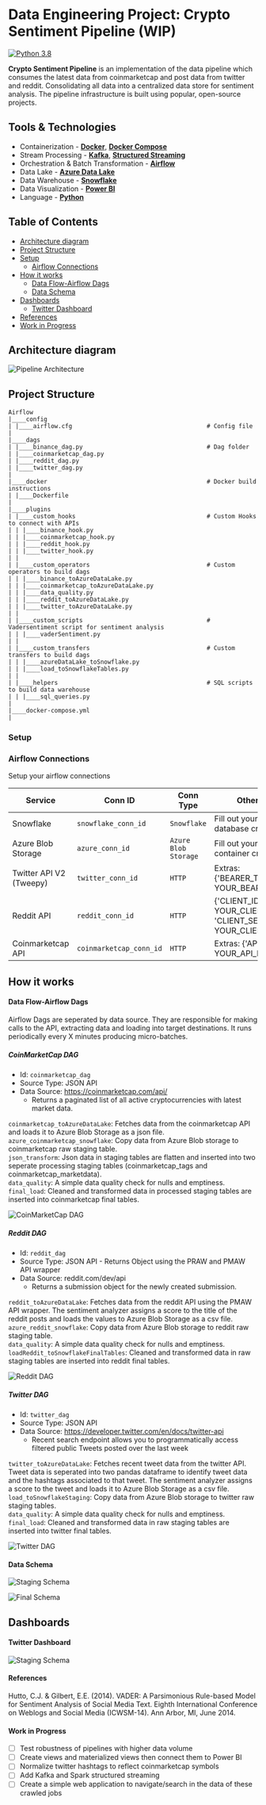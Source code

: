 # Data Engineering Project: Crypto Sentiment Pipeline (WIP)
[![Python 3.8](https://img.shields.io/badge/python-3.8-blue.svg)](https://www.python.org/downloads/release/python-360/)


**Crypto Sentiment Pipeline** is an implementation of the data pipeline which consumes the latest data from coinmarketcap and post data from twitter and reddit. Consolidating all data into a centralized data store for sentiment analysis.
The pipeline infrastructure is built using popular, open-source projects.

## Tools & Technologies

- Containerization - [**Docker**](https://www.docker.com), [**Docker Compose**](https://docs.docker.com/compose/)
- Stream Processing - [**Kafka**](https://kafka.apache.org), [**Structured Streaming**](https://spark.apache.org/docs/latest/structured-streaming-programming-guide.html)
- Orchestration & Batch Transformation - [**Airflow**](https://airflow.apache.org)
- Data Lake - [**Azure Data Lake**](https://azure.microsoft.com/en-us/solutions/data-lake/)
- Data Warehouse - [**Snowflake**](https://www.snowflake.com/)
- Data Visualization - [**Power BI**](https://powerbi.microsoft.com)
- Language - [**Python**](https://www.python.org)

<!-- TABLE OF CONTENTS -->
## Table of Contents

* [Architecture diagram](#architecture-diagram)
* [Project Structure](#project-structure)
* [Setup](#setup)
    * [Airflow Connections](airflow-connections)
* [How it works](#how-it-works)
    * [Data Flow-Airflow Dags](#data-flow)
    * [Data Schema](#data-schema)
* [Dashboards](#dashboards)
    * [Twitter Dashboard](#twitter-dashboard)
* [References](#references)
* [Work in Progress](#work-in-progress)

<!-- ARCHITECTURE DIAGRAM -->
## Architecture diagram

![Pipeline Architecture](https://github.com/ryancflo/crypto_sentiment_pipeline/blob/main/images/projarchitecture.jpeg)


<!-- PROJECT STRUCTURE -->
## Project Structure

```
Airflow
|____config
| |____airflow.cfg                                      # Config file
|
|____dags
| |____binance_dag.py                                   # Dag folder
| |____coinmarketcap_dag.py
| |____reddit_dag.py
| |____twitter_dag.py
|
|____docker                                             # Docker build instructions
| |____Dockerfile
|
|____plugins
| |____custom_hooks                                     # Custom Hooks to connect with APIs
| | |____binance_hook.py
| | |____coinmarketcap_hook.py
| | |____reddit_hook.py
| | |____twitter_hook.py
| |  
| |____custom_operators                                 # Custom operators to build dags
| | |____binance_toAzureDataLake.py
| | |____coinmarketcap_toAzureDataLake.py
| | |____data_quality.py
| | |____reddit_toAzureDataLake.py
| | |____twitter_toAzureDataLake.py
| |
| |____custom_scripts                                   # Vadersentiment script for sentiment analysis
| | |____vaderSentiment.py
| |
| |____custom_transfers                                 # Custom transfers to build dags
| | |____azureDataLake_toSnowflake.py
| | |____load_toSnowflakeTables.py
| |
| |____helpers                                          # SQL scripts to build data warehouse
| | |____sql_queries.py
|
|____docker-compose.yml 
|
```

<!-- SETUP -->
### Setup

### Airflow Connections

Setup your airflow connections 

| Service | Conn ID | Conn Type | Other fields |
| ------- | ------- | --------- | ------------------ |
| Snowflake | `snowflake_conn_id` | `Snowflake` | Fill out your Snowflake database credentials |
| Azure Blob Storage | `azure_conn_id` | `Azure Blob Storage` | Fill out your Azure container credentials |
| Twitter API V2 (Tweepy)| `twitter_conn_id` | `HTTP` | Extras: {'BEARER_TOKEN' : YOUR_BEARER_TOKEN} |
| Reddit API | `reddit_conn_id` | `HTTP` | {'CLIENT_ID' : YOUR_CLIENT_ID, 'CLIENT_SECRET' : YOUR_CLIENT_SECRET} |
| Coinmarketcap API | `coinmarketcap_conn_id` | `HTTP` |  Extras: {'API_KEY' : YOUR_API_KEY}|


<!-- HOW IT WORKS -->
## How it works

#### Data Flow-Airflow Dags
Airflow Dags are seperated by data source. They are responsible for making calls to the API, extracting data and loading into target destinations.
It runs periodically every X minutes producing micro-batches.

##### CoinMarketCap DAG
 - Id: `coinmarketcap_dag`
 - Source Type: JSON API
 - Data Source: https://coinmarketcap.com/api/
    - Returns a paginated list of all active cryptocurrencies with latest market data. 

`coinmarketcap_toAzureDataLake`: Fetches data from the coinmarketcap API and loads it to Azure Blob Storage as a json file.\
`azure_coinmarketcap_snowflake`: Copy data from Azure Blob storage to coinmarketcap raw staging table.\
`json_transform`: Json data in staging tables are flatten and inserted into two seperate processing staging tables (coinmarketcap_tags and coinmarketcap_marketdata).\
`data_quality`: A simple data quality check for nulls and emptiness.\
`final_load`: Cleaned and transformed data in processed staging tables are inserted into coinmarketcap final tables.

![CoinMarketCap DAG](https://github.com/ryancflo/crypto_sentiment_pipeline/blob/main/images/coinmarketcap_dag.PNG)

##### Reddit DAG
 - Id: `reddit_dag`
 - Source Type: JSON API - Returns Object using the PRAW and PMAW API wrapper
 - Data Source: reddit.com/dev/api
    - Returns a submission object for the newly created submission.

`reddit_toAzureDataLake`: Fetches data from the reddit API using the PMAW API wrapper. The sentiment analyzer assigns a score to the title of the reddit posts and loads the values to Azure Blob Storage as a csv file.\
`azure_reddit_snowflake`: Copy data from Azure Blob storage to reddit raw staging table.\
`data_quality`: A simple data quality check for nulls and emptiness.\
`loadReddit_toSnowflakeFinalTables`: Cleaned and transformed data in raw staging tables are inserted into reddit final tables.


![Reddit DAG](https://github.com/ryancflo/crypto_sentiment_pipeline/blob/main/images/reddit_dag.PNG)

##### Twitter DAG
 - Id: `twitter_dag`
 - Source Type: JSON API
 - Data Source: https://developer.twitter.com/en/docs/twitter-api
    - Recent search endpoint allows you to programmatically access filtered public Tweets posted over the last week

`twitter_toAzureDataLake`: Fetches recent tweet data from the twitter API. Tweet data is seperated into two pandas dataframe to identify tweet data and the hashtags associated to that tweet. The sentiment analyzer assigns a score to the tweet and loads it to Azure Blob Storage as a csv file.\
`load_toSnowflakeStaging`: Copy data from Azure Blob storage to twitter raw staging tables.\
`data_quality`: A simple data quality check for nulls and emptiness.\
`final_load`: Cleaned and transformed data in raw staging tables are inserted into twitter final tables.

![Twitter DAG](https://github.com/ryancflo/crypto_sentiment_pipeline/blob/main/images/twitter_dag.PNG)


#### Data Schema

![Staging Schema](https://github.com/ryancflo/crypto_sentiment_pipeline/blob/main/images/staging_tables.PNG)

![Final Schema](https://github.com/ryancflo/crypto_sentiment_pipeline/blob/main/images/final_tables.png)


## Dashboards

#### Twitter Dashboard

![Staging Schema](https://github.com/ryancflo/crypto_sentiment_pipeline/blob/main/images/twitter_dashboard.PNG)



#### References

Hutto, C.J. & Gilbert, E.E. (2014). VADER: A Parsimonious Rule-based Model for
Sentiment Analysis of Social Media Text. Eighth International Conference on
Weblogs and Social Media (ICWSM-14). Ann Arbor, MI, June 2014.

#### Work in Progress

- [ ] Test robustness of pipelines with higher data volume
- [ ] Create views and materialized views then connect them to Power BI
- [ ] Normalize twitter hashtags to reflect coinmarketcap symbols
- [ ] Add Kafka and Spark structured streaming
- [ ] Create a simple web application to navigate/search in the data of these crawled jobs